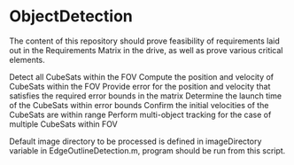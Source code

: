 # ObjectDetection
The content of this repository should prove feasibility of requirements laid out in the Requirements Matrix in the drive, as well as prove various critical elements.

Detect all CubeSats within the FOV
Compute the position and velocity of CubeSats within the FOV
Provide error for the position and velocity that satisfies the required error bounds in the matrix
Determine the launch time of the CubeSats within error bounds
Confirm the initial velocities of the CubeSats are within range
Perform multi-object tracking for the case of multiple CubeSats within FOV

Default image directory to be processed is defined in imageDirectory variable in EdgeOutlineDetection.m, program should be run from this script.
